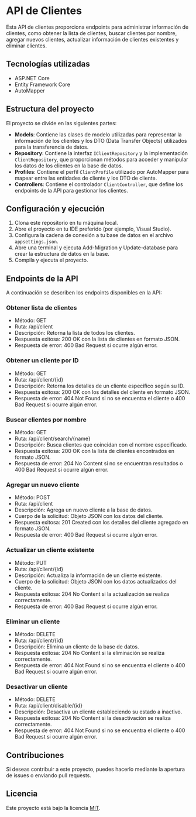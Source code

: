# API de Clientes

Esta API de clientes proporciona endpoints para administrar información de clientes, como obtener la lista de clientes, buscar clientes por nombre, agregar nuevos clientes, actualizar información de clientes existentes y eliminar clientes.

## Tecnologías utilizadas

- ASP.NET Core
- Entity Framework Core
- AutoMapper

## Estructura del proyecto

El proyecto se divide en las siguientes partes:

- **Models**: Contiene las clases de modelo utilizadas para representar la información de los clientes y los DTO (Data Transfer Objects) utilizados para la transferencia de datos.
- **Repository**: Contiene la interfaz `IClientRepository` y la implementación `ClientRepository`, que proporcionan métodos para acceder y manipular los datos de los clientes en la base de datos.
- **Profiles**: Contiene el perfil `ClientProfile` utilizado por AutoMapper para mapear entre las entidades de cliente y los DTO de cliente.
- **Controllers**: Contiene el controlador `ClientController`, que define los endpoints de la API para gestionar los clientes.

## Configuración y ejecución

1. Clona este repositorio en tu máquina local.
2. Abre el proyecto en tu IDE preferido (por ejemplo, Visual Studio).
3. Configura la cadena de conexión a tu base de datos en el archivo `appsettings.json`.
4. Abre una terminal y ejecuta Add-Migration y Update-database para crear la estructura de datos en la base.
5. Compila y ejecuta el proyecto.

## Endpoints de la API

A continuación se describen los endpoints disponibles en la API:

### Obtener lista de clientes

- Método: GET
- Ruta: /api/client
- Descripción: Retorna la lista de todos los clientes.
- Respuesta exitosa: 200 OK con la lista de clientes en formato JSON.
- Respuesta de error: 400 Bad Request si ocurre algún error.

### Obtener un cliente por ID

- Método: GET
- Ruta: /api/client/{id}
- Descripción: Retorna los detalles de un cliente específico según su ID.
- Respuesta exitosa: 200 OK con los detalles del cliente en formato JSON.
- Respuesta de error: 404 Not Found si no se encuentra el cliente o 400 Bad Request si ocurre algún error.

### Buscar clientes por nombre

- Método: GET
- Ruta: /api/client/search/{name}
- Descripción: Busca clientes que coincidan con el nombre especificado.
- Respuesta exitosa: 200 OK con la lista de clientes encontrados en formato JSON.
- Respuesta de error: 204 No Content si no se encuentran resultados o 400 Bad Request si ocurre algún error.

### Agregar un nuevo cliente

- Método: POST
- Ruta: /api/client
- Descripción: Agrega un nuevo cliente a la base de datos.
- Cuerpo de la solicitud: Objeto JSON con los datos del cliente.
- Respuesta exitosa: 201 Created con los detalles del cliente agregado en formato JSON.
- Respuesta de error: 400 Bad Request si ocurre algún error.

### Actualizar un cliente existente

- Método: PUT
- Ruta: /api/client/{id}
- Descripción: Actualiza la información de un cliente existente.
- Cuerpo de la solicitud: Objeto JSON con los datos actualizados del cliente.
- Respuesta exitosa: 204 No Content si la actualización se realiza correctamente.
- Respuesta de error: 400 Bad Request si ocurre algún error.

### Eliminar un cliente

- Método: DELETE
- Ruta: /api/client/{id}
- Descripción: Elimina un cliente de la base de datos.
- Respuesta exitosa: 204 No Content si la eliminación se realiza correctamente.
- Respuesta de error: 404 Not Found si no se encuentra el cliente o 400 Bad Request si ocurre algún error.

### Desactivar un cliente

- Método: DELETE
- Ruta: /api/client/disable/{id}
- Descripción: Desactiva un cliente estableciendo su estado a inactivo.
- Respuesta exitosa: 204 No Content si la desactivación se realiza correctamente.
- Respuesta de error: 404 Not Found si no se encuentra el cliente o 400 Bad Request si ocurre algún error.

## Contribuciones

Si deseas contribuir a este proyecto, puedes hacerlo mediante la apertura de issues o enviando pull requests.

## Licencia

Este proyecto está bajo la licencia [MIT](LICENSE).
